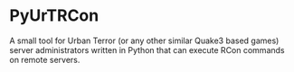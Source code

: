 PyUrTRCon
=========

A small tool for Urban Terror (or any other similar Quake3 based games) server administrators written in Python that can execute RCon commands on remote servers.

